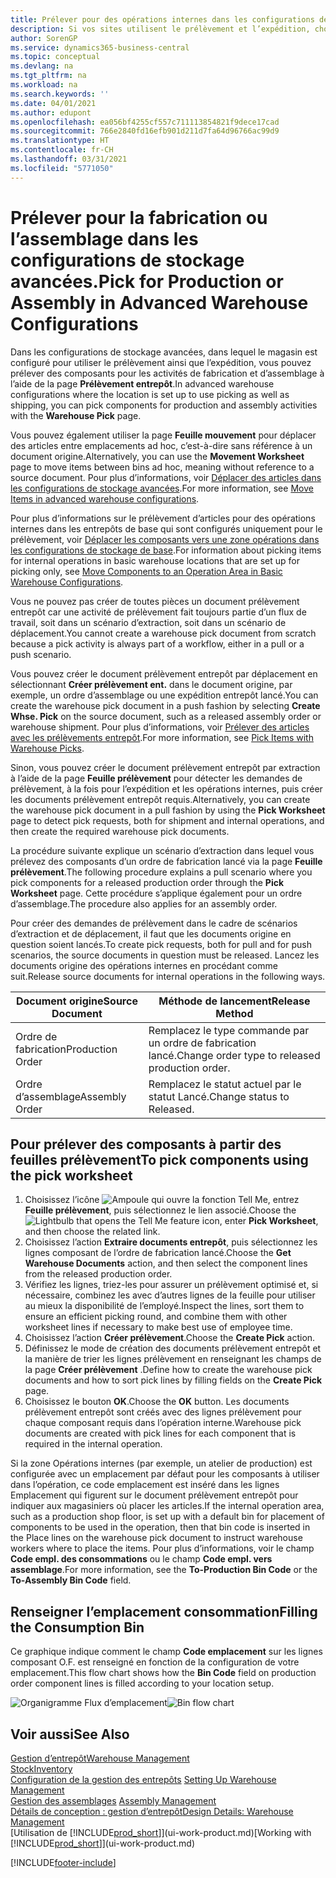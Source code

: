```yaml
---
title: Prélever pour des opérations internes dans les configurations de stockage avancées
description: Si vos sites utilisent le prélèvement et l’expédition, choisissez des composants pour les activités de production et d’assemblage dans la page Sélection d’entrepôt.
author: SorenGP
ms.service: dynamics365-business-central
ms.topic: conceptual
ms.devlang: na
ms.tgt_pltfrm: na
ms.workload: na
ms.search.keywords: ''
ms.date: 04/01/2021
ms.author: edupont
ms.openlocfilehash: ea056bf4255cf557c711113854821f9dece17cad
ms.sourcegitcommit: 766e2840fd16efb901d211d7fa64d96766ac99d9
ms.translationtype: HT
ms.contentlocale: fr-CH
ms.lasthandoff: 03/31/2021
ms.locfileid: "5771050"
---
```

# <a name="pick-for-production-or-assembly-in-advanced-warehouse-configurations"></a><span data-ttu-id="1b550-103">Prélever pour la fabrication ou l’assemblage dans les configurations de stockage avancées.</span><span class="sxs-lookup"><span data-stu-id="1b550-103">Pick for Production or Assembly in Advanced Warehouse Configurations</span></span>
<span data-ttu-id="1b550-104">Dans les configurations de stockage avancées, dans lequel le magasin est configuré pour utiliser le prélèvement ainsi que l’expédition, vous pouvez prélever des composants pour les activités de fabrication et d’assemblage à l’aide de la page **Prélèvement entrepôt**.</span><span class="sxs-lookup"><span data-stu-id="1b550-104">In advanced warehouse configurations where the location is set up to use picking as well as shipping, you can pick components for production and assembly activities with the **Warehouse Pick** page.</span></span>  

<span data-ttu-id="1b550-105">Vous pouvez également utiliser la page **Feuille mouvement** pour déplacer des articles entre emplacements ad hoc, c’est-à-dire sans référence à un document origine.</span><span class="sxs-lookup"><span data-stu-id="1b550-105">Alternatively, you can use the **Movement Worksheet** page to move items between bins ad hoc, meaning without reference to a source document.</span></span> <span data-ttu-id="1b550-106">Pour plus d’informations, voir [Déplacer des articles dans les configurations de stockage avancées](warehouse-how-to-move-items-in-advanced-warehousing.md).</span><span class="sxs-lookup"><span data-stu-id="1b550-106">For more information, see [Move Items in advanced warehouse configurations](warehouse-how-to-move-items-in-advanced-warehousing.md).</span></span>  

<span data-ttu-id="1b550-107">Pour plus d’informations sur le prélèvement d’articles pour des opérations internes dans les entrepôts de base qui sont configurés uniquement pour le prélèvement, voir [Déplacer les composants vers une zone opérations dans les configurations de stockage de base](warehouse-how-to-move-components-to-an-operation-area-in-basic-warehousing.md).</span><span class="sxs-lookup"><span data-stu-id="1b550-107">For information about picking items for internal operations in basic warehouse locations that are set up for picking only, see [Move Components to an Operation Area in Basic Warehouse Configurations](warehouse-how-to-move-components-to-an-operation-area-in-basic-warehousing.md).</span></span>  

<span data-ttu-id="1b550-108">Vous ne pouvez pas créer de toutes pièces un document prélèvement entrepôt car une activité de prélèvement fait toujours partie d’un flux de travail, soit dans un scénario d’extraction, soit dans un scénario de déplacement.</span><span class="sxs-lookup"><span data-stu-id="1b550-108">You cannot create a warehouse pick document from scratch because a pick activity is always part of a workflow, either in a pull or a push scenario.</span></span>  

<span data-ttu-id="1b550-109">Vous pouvez créer le document prélèvement entrepôt par déplacement en sélectionnant **Créer prélèvement ent.** dans le document origine, par exemple, un ordre d’assemblage ou une expédition entrepôt lancé.</span><span class="sxs-lookup"><span data-stu-id="1b550-109">You can create the warehouse pick document in a push fashion by selecting **Create Whse. Pick** on the source document, such as a released assembly order or warehouse shipment.</span></span> <span data-ttu-id="1b550-110">Pour plus d’informations, voir [Prélever des articles avec les prélèvements entrepôt](warehouse-how-to-pick-items-for-warehouse-shipment.md).</span><span class="sxs-lookup"><span data-stu-id="1b550-110">For more information, see [Pick Items with Warehouse Picks](warehouse-how-to-pick-items-for-warehouse-shipment.md).</span></span>  

<span data-ttu-id="1b550-111">Sinon, vous pouvez créer le document prélèvement entrepôt par extraction à l’aide de la page **Feuille prélèvement** pour détecter les demandes de prélèvement, à la fois pour l’expédition et les opérations internes, puis créer les documents prélèvement entrepôt requis.</span><span class="sxs-lookup"><span data-stu-id="1b550-111">Alternatively, you can create the warehouse pick document in a pull fashion by using the **Pick Worksheet** page to detect pick requests, both for shipment and internal operations, and then create the required warehouse pick documents.</span></span>  

<span data-ttu-id="1b550-112">La procédure suivante explique un scénario d’extraction dans lequel vous prélevez des composants d’un ordre de fabrication lancé via la page **Feuille prélèvement**.</span><span class="sxs-lookup"><span data-stu-id="1b550-112">The following procedure explains a pull scenario where you pick components for a released production order through the **Pick Worksheet** page.</span></span> <span data-ttu-id="1b550-113">Cette procédure s’applique également pour un ordre d’assemblage.</span><span class="sxs-lookup"><span data-stu-id="1b550-113">The procedure also applies for an assembly order.</span></span>  

<span data-ttu-id="1b550-114">Pour créer des demandes de prélèvement dans le cadre de scénarios d’extraction et de déplacement, il faut que les documents origine en question soient lancés.</span><span class="sxs-lookup"><span data-stu-id="1b550-114">To create pick requests, both for pull and for push scenarios, the source documents in question must be released.</span></span> <span data-ttu-id="1b550-115">Lancez les documents origine des opérations internes en procédant comme suit.</span><span class="sxs-lookup"><span data-stu-id="1b550-115">Release source documents for internal operations in the following ways.</span></span>  

|<span data-ttu-id="1b550-116">Document origine</span><span class="sxs-lookup"><span data-stu-id="1b550-116">Source Document</span></span>|<span data-ttu-id="1b550-117">Méthode de lancement</span><span class="sxs-lookup"><span data-stu-id="1b550-117">Release Method</span></span>|  
|---------------------|--------------------|  
|<span data-ttu-id="1b550-118">Ordre de fabrication</span><span class="sxs-lookup"><span data-stu-id="1b550-118">Production Order</span></span>|<span data-ttu-id="1b550-119">Remplacez le type commande par un ordre de fabrication lancé.</span><span class="sxs-lookup"><span data-stu-id="1b550-119">Change order type to released production order.</span></span>|  
|<span data-ttu-id="1b550-120">Ordre d’assemblage</span><span class="sxs-lookup"><span data-stu-id="1b550-120">Assembly Order</span></span>|<span data-ttu-id="1b550-121">Remplacez le statut actuel par le statut Lancé.</span><span class="sxs-lookup"><span data-stu-id="1b550-121">Change status to Released.</span></span>|  

## <a name="to-pick-components-using-the-pick-worksheet"></a><span data-ttu-id="1b550-122">Pour prélever des composants à partir des feuilles prélèvement</span><span class="sxs-lookup"><span data-stu-id="1b550-122">To pick components using the pick worksheet</span></span>  
1.  <span data-ttu-id="1b550-123">Choisissez l’icône ![Ampoule qui ouvre la fonction Tell Me](media/ui-search/search_small.png "Dites-moi ce que vous voulez faire"), entrez **Feuille prélèvement**, puis sélectionnez le lien associé.</span><span class="sxs-lookup"><span data-stu-id="1b550-123">Choose the ![Lightbulb that opens the Tell Me feature](media/ui-search/search_small.png "Tell me what you want to do") icon, enter **Pick Worksheet**, and then choose the related link.</span></span>  
2.  <span data-ttu-id="1b550-124">Choisissez l’action **Extraire documents entrepôt**, puis sélectionnez les lignes composant de l’ordre de fabrication lancé.</span><span class="sxs-lookup"><span data-stu-id="1b550-124">Choose the **Get Warehouse Documents** action, and then select the component lines from the released production order.</span></span>  
3.  <span data-ttu-id="1b550-125">Vérifiez les lignes, triez-les pour assurer un prélèvement optimisé et, si nécessaire, combinez les avec d’autres lignes de la feuille pour utiliser au mieux la disponibilité de l’employé.</span><span class="sxs-lookup"><span data-stu-id="1b550-125">Inspect the lines, sort them to ensure an efficient picking round, and combine them with other worksheet lines if necessary to make best use of employee time.</span></span>  
4.  <span data-ttu-id="1b550-126">Choisissez l’action **Créer prélèvement**.</span><span class="sxs-lookup"><span data-stu-id="1b550-126">Choose the **Create Pick** action.</span></span>  
5.  <span data-ttu-id="1b550-127">Définissez le mode de création des documents prélèvement entrepôt et la manière de trier les lignes prélèvement en renseignant les champs de la page **Créer prélèvement** .</span><span class="sxs-lookup"><span data-stu-id="1b550-127">Define how to create the warehouse pick documents and how to sort pick lines by filling fields on the **Create Pick** page.</span></span>  
6.  <span data-ttu-id="1b550-128">Choisissez le bouton **OK**.</span><span class="sxs-lookup"><span data-stu-id="1b550-128">Choose the **OK** button.</span></span> <span data-ttu-id="1b550-129">Les documents prélèvement entrepôt sont créés avec des lignes prélèvement pour chaque composant requis dans l’opération interne.</span><span class="sxs-lookup"><span data-stu-id="1b550-129">Warehouse pick documents are created with pick lines for each component that is required in the internal operation.</span></span>  

<span data-ttu-id="1b550-130">Si la zone Opérations internes (par exemple, un atelier de production) est configurée avec un emplacement par défaut pour les composants à utiliser dans l’opération, ce code emplacement est inséré dans les lignes Emplacement qui figurent sur le document prélèvement entrepôt pour indiquer aux magasiniers où placer les articles.</span><span class="sxs-lookup"><span data-stu-id="1b550-130">If the internal operation area, such as a production shop floor, is set up with a default bin for placement of components to be used in the operation, then that bin code is inserted in the Place lines on the warehouse pick document to instruct warehouse workers where to place the items.</span></span> <span data-ttu-id="1b550-131">Pour plus d’informations, voir le champ **Code empl. des consommations** ou le champ **Code empl. vers assemblage**.</span><span class="sxs-lookup"><span data-stu-id="1b550-131">For more information, see the **To-Production Bin Code** or the **To-Assembly Bin Code** field.</span></span>

## <a name="filling-the-consumption-bin"></a><span data-ttu-id="1b550-132">Renseigner l’emplacement consommation</span><span class="sxs-lookup"><span data-stu-id="1b550-132">Filling the Consumption Bin</span></span>
<span data-ttu-id="1b550-133">Ce graphique indique comment le champ **Code emplacement** sur les lignes composant O.F. est renseigné en fonction de la configuration de votre emplacement.</span><span class="sxs-lookup"><span data-stu-id="1b550-133">This flow chart shows how the **Bin Code** field on production order component lines is filled according to your location setup.</span></span>

<span data-ttu-id="1b550-134">![Organigramme Flux d’emplacement](media/binflow.png "BinFlow")</span><span class="sxs-lookup"><span data-stu-id="1b550-134">![Bin flow chart](media/binflow.png "BinFlow")</span></span>  

## <a name="see-also"></a><span data-ttu-id="1b550-135">Voir aussi</span><span class="sxs-lookup"><span data-stu-id="1b550-135">See Also</span></span>
[<span data-ttu-id="1b550-136">Gestion d’entrepôt</span><span class="sxs-lookup"><span data-stu-id="1b550-136">Warehouse Management</span></span>](warehouse-manage-warehouse.md)  
[<span data-ttu-id="1b550-137">Stock</span><span class="sxs-lookup"><span data-stu-id="1b550-137">Inventory</span></span>](inventory-manage-inventory.md)  
<span data-ttu-id="1b550-138">[Configuration de la gestion des entrepôts](warehouse-setup-warehouse.md)   </span><span class="sxs-lookup"><span data-stu-id="1b550-138">[Setting Up Warehouse Management](warehouse-setup-warehouse.md)   </span></span>  
<span data-ttu-id="1b550-139">[Gestion des assemblages](assembly-assemble-items.md)  </span><span class="sxs-lookup"><span data-stu-id="1b550-139">[Assembly Management](assembly-assemble-items.md)  </span></span>  
[<span data-ttu-id="1b550-140">Détails de conception : gestion d’entrepôt</span><span class="sxs-lookup"><span data-stu-id="1b550-140">Design Details: Warehouse Management</span></span>](design-details-warehouse-management.md)  
<span data-ttu-id="1b550-141">[Utilisation de [!INCLUDE[prod_short](includes/prod_short.md)]](ui-work-product.md)</span><span class="sxs-lookup"><span data-stu-id="1b550-141">[Working with [!INCLUDE[prod_short](includes/prod_short.md)]](ui-work-product.md)</span></span>


[!INCLUDE[footer-include](includes/footer-banner.md)]
